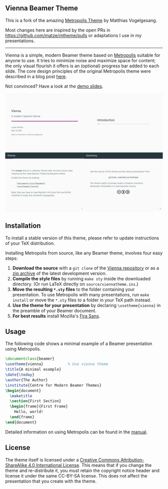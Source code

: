 ## Vienna Beamer Theme


This is a fork of the amazing [Metropolis Theme](https://github.com/matze/mtheme) by Matthias Vogelgesang.

Most changes here are inspired by the open PRs in https://github.com/matze/mtheme/pulls or adaptations I use in my presentations.



---

Vienna is a simple, modern Beamer theme based on [Metropolis](https://github.com/matze/mtheme) suitable for anyone to use. It tries
to minimize noise and maximize space for content; the only visual flourish it
offers is an (optional) progress bar added to each slide. The core design
principles of the original Metropolis theme were described in a blog post
[here](http://bloerg.net/2014/09/20/a-modern-beamer-theme.html).

Not convinced? Have a look at the [demo slides][].

![Sample](./demo/demo.png)


## Installation

To install a stable version of this theme, please refer to update instructions
of your TeX distribution. 

Installing Metropolis from source, like any Beamer theme, involves four easy
steps:

1. **Download the source** with a `git clone` of the [Vienna repository](https://github.com/Findus23/vienna-theme)
   or as a [zip archive](https://github.com/Findus23/vienna-theme/archive/master.zip) of
   the latest development version.
2. **Compile the style files** by running `make sty` inside the downloaded
    directory. (Or run LaTeX directly on `source/viennatheme.ins`.)
3. **Move the resulting `*.sty` files** to the folder containing your
   presentation. To use Metropolis with many presentations, run `make install`
   or move the `*.sty` files to a folder in your TeX path instead.
4. **Use the theme for your presentation** by declaring `\usetheme{vienna}` in
    the preamble of your Beamer document.
5. **For best results** install Mozilla's [Fira Sans](https://github.com/bBoxType/FiraSans).


## Usage

The following code shows a minimal example of a Beamer presentation using
Metropolis.

```latex
\documentclass{beamer}
\usetheme{vienna}           % Use vienna theme
\title{A minimal example}
\date{\today}
\author{The Author}
\institute{Centre for Modern Beamer Themes}
\begin{document}
  \maketitle
  \section{First Section}
  \begin{frame}{First Frame}
    Hello, world!
  \end{frame}
\end{document}
```

Detailed information on using Metropolis can be found in the [manual][].


## License

The theme itself is licensed under a [Creative Commons Attribution-ShareAlike
4.0 International License](https://creativecommons.org/licenses/by-sa/4.0/). This
means that if you change the theme and re-distribute it, you *must* retain the
copyright notice header and license it under the same CC-BY-SA license. This
does not affect the presentation that you create with the theme.


[demo slides]: https://example.com
[manual]: https://example.com
